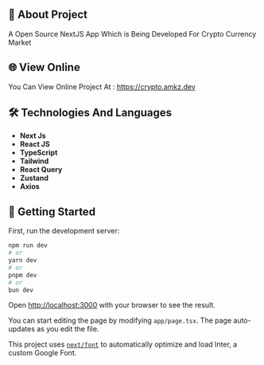 
## :beginner: About Project

A Open Source NextJS App Which is Being Developed For Crypto Currency Market

## 🌐 **View Online**

You Can View Online Project At : https://crypto.amkz.dev


## :hammer_and_wrench: Technologies And Languages

* **Next Js**
* **React JS**
* **TypeScript**
* **Tailwind**
* **React Query**
* **Zustand**
* **Axios**

 ## 	:runner: Getting Started

First, run the development server:

```bash
npm run dev
# or
yarn dev
# or
pnpm dev
# or
bun dev
```

Open [http://localhost:3000](http://localhost:3000) with your browser to see the result.

You can start editing the page by modifying `app/page.tsx`. The page auto-updates as you edit the file.

This project uses [`next/font`](https://nextjs.org/docs/basic-features/font-optimization) to automatically optimize and load Inter, a custom Google Font.
